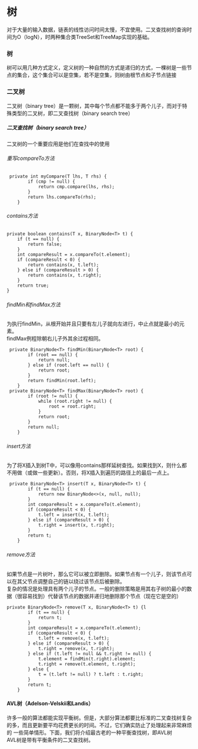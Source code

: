 # 树
对于大量的输入数据，链表的线性访问时间太慢，不宜使用。二叉查找树的查询时间为O（logN），时两种集合类TreeSet和TreeMap实现的基础。
### 树
树可以用几种方式定义，定义树的一种自然的方式是递归的方式，一棵树是一些节点的集合，这个集合可以是空集，若不是空集，则树由根节点和子节点链接
### 二叉树
二叉树（binary tree）是一颗树，其中每个节点都不能多于两个儿子，而对于特殊类型的二叉树，即二叉查找树（binary search tree）
##### 二叉查找树（binary search tree）
二叉树的一个重要应用是他们在查找中的使用
###### 重写compareTo方法
     private int myCompare(T lhs, T rhs) {
            if (cmp != null) {
                return cmp.compare(lhs, rhs);
            }
            return lhs.compareTo(rhs);
        }
###### contains方法
    private boolean contains(T x, BinaryNode<T> t) {
        if (t == null) {
            return false;
        }
        int compareResult = x.compareTo(t.element);
        if (compareResult < 0) {
            return contains(x, t.left);
        } else if (compareResult > 0) {
            return contains(x, t.right);
        }
        return true;
    }
###### findMin和findMax方法
为执行findMin，从根开始并且只要有左儿子就向左进行，中止点就是最小的元素。<br>
findMax例程除朝右儿子外其余过程相同。

     private BinaryNode<T> findMin(BinaryNode<T> root) {
            if (root == null) {
                return null;
            } else if (root.left == null) {
                return root;
            }
            return findMin(root.left);
        }
     private BinaryNode<T> findMax(BinaryNode<T> root) {
            if (root != null) {
                while (root.right != null) {
                    root = root.right;
                }
                return root;
            }
            return null;
        }                
###### insert方法
为了将X插入到树T中，可以像用contains那样延树查找。如果找到X，则什么都不用做（或做一些更新）。否则，将X插入到遍历的路径上的最后一点上。
    
     private BinaryNode<T> insert(T x, BinaryNode<T> t) {
            if (t == null) {
                return new BinaryNode<>(x, null, null);
            }
            int compareResult = x.compareTo(t.element);
            if (compareResult < 0) {
                t.left = insert(x, t.left);
            } else if (compareResult > 0) {
                t.right = insert(x, t.right);
            }
            return t;
        }  
###### remove方法
如果节点是一片树叶，那么它可以被立即删除。如果节点有一个儿子，则该节点可以在其父节点调整自己的链以绕过该节点后被删除。<br>
复杂的情况是处理具有两个儿子的节点。一般的删除策略是用其右子树的最小的数据（很容易找到）代替该节点的数据并递归地删除那个节点（现在它是空的）

    private BinaryNode<T> remove(T x, BinaryNode<T> t) {l
            if (t == null) {
                return t;
            }
            int compareResult = x.compareTo(t.element);
            if (compareResult < 0) {
                t.left = remove(x, t.left);
            } else if (compareResult > 0) {
                t.right = remove(x, t.right);
            } else if (t.left != null && t.right != null) {
                t.element = findMin(t.right).element;
                t.right = remove(t.element, t.right);
            } else {
                t = (t.left != null) ? t.left : t.right;
            }
            return t;
        }
#### AVL树（Adelson-Velskii和Landis）
许多一般的算法都能实现平衡树。但是，大部分算法都要比标准的二叉查找树复杂的多，而且更新要平均花费更长的时间。不过，它们确实防止了处理起来非常麻烦的
一些简单情形。下面，我们将介绍最古老的一种平衡查找树，即AVL树<br>
AVL树是带有平衡条件的二叉查找树。